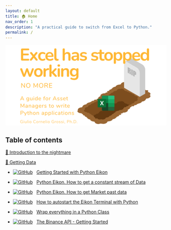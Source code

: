 ```yaml
---
layout: default
title: 🏠 Home
nav_order: 1
description: "A practical guide to switch from Excel to Python."
permalink: /
---
```


<img src="images/Github_Cover_transparent.png">

## Table of contents

<a href="https://gcgrossi.github.io/NoMore_Excel_has_stopped_working/Introduction/">👹 Introduction to the nightmare</a>

<a href="https://gcgrossi.github.io/NoMore_Excel_has_stopped_working/Geeting_Data/">🎏 Getting Data</a>
 
 - [![GitHub](https://img.shields.io/static/v1?logo=Jupyter&label=jupyter&message=notebook&color=orange)](https://github.com/gcgrossi/NoMore_Excel_has_stopped_working/blob/main/Eikonapi_getting_started.ipynb)
 &nbsp; <a href="https://gcgrossi.github.io/NoMore_Excel_has_stopped_working/Eikonapi_getting_started/">Getting Started with Python Eikon</a>
 
- [![GitHub](https://img.shields.io/static/v1?logo=Jupyter&label=jupyter&message=notebook&color=orange)](https://github.com/gcgrossi/NoMore_Excel_has_stopped_working/blob/main/Eikonapi_stream_data.ipynb)
&nbsp; <a href="https://gcgrossi.github.io/NoMore_Excel_has_stopped_working/Eikonapi_stream_data/">Python Eikon. How to get a constant stream of Data</a>

 - [![GitHub](https://img.shields.io/static/v1?logo=Jupyter&label=jupyter&message=notebook&color=orange)](https://github.com/gcgrossi/NoMore_Excel_has_stopped_working/blob/main/Eikonapi_timeseries_data.ipynb)
 &nbsp; <a href="https://gcgrossi.github.io/NoMore_Excel_has_stopped_working/Eikonapi_timeseries_data/">Python Eikon. How to get Market past data</a>

 - [![GitHub](https://img.shields.io/static/v1?logo=Jupyter&label=jupyter&message=notebook&color=orange)](https://github.com/gcgrossi/NoMore_Excel_has_stopped_working/blob/main/Eikonapi_proxy.ipynb)
 &nbsp; <a href="https://gcgrossi.github.io/NoMore_Excel_has_stopped_working/Eikonapi_proxy/">How to autostart the Eikon Terminal with Python</a>

 - [![GitHub](https://img.shields.io/static/v1?logo=Jupyter&label=jupyter&message=notebook&color=orange)](https://github.com/gcgrossi/NoMore_Excel_has_stopped_working/blob/main/Eikonapi_class.ipynb)
 &nbsp; <a href="https://gcgrossi.github.io/NoMore_Excel_has_stopped_working/Eikonapi_class/">Wrap everything in a Python Class

 - [![GitHub](https://img.shields.io/static/v1?logo=Jupyter&label=jupyter&message=notebook&color=orange)](https://github.com/gcgrossi/NoMore_Excel_has_stopped_working/blob/main/Binanceapi_intro.ipynb)
 &nbsp; <a href="https://gcgrossi.github.io/NoMore_Excel_has_stopped_working/Binanceapi_intro/">The Binance API - Getting Started

 